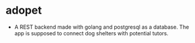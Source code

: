 # adopet
- A REST backend made with golang and postgresql as a database. The app is supposed to connect dog shelters with potential tutors.
